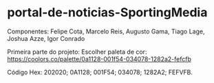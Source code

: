 # portal-de-noticias-SportingMedia
Componentes: Felipe Cota, Marcelo Reis, Augusto Gama, Tiago Lage, Joshua Azze, Igor Conrado

Primeira parte do projeto: Escolher paleta de cor:  https://coolors.co/palette/0a1128-001f54-034078-1282a2-fefcfb

Código Hex:
    202020;
    0A1128;
    001F54;
    034078;
    1282A2;
    FEFVFB.